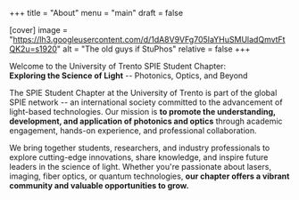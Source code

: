 +++
title = "About"
menu = "main"
draft = false

[cover]
image = "https://lh3.googleusercontent.com/d/1dA8V9VFg705IaYHuSMUladQmvtFtQK2u=s1920"
alt = "The old guys if StuPhos"
relative = false
+++

Welcome to the University of Trento SPIE Student Chapter:  
**Exploring the Science of Light** -- Photonics, Optics, and Beyond

The SPIE Student Chapter at the University of Trento is part of the global SPIE network -- an international society committed to the advancement of light-based technologies. Our mission is **to promote the understanding, development, and application of photonics and optics** through academic engagement, hands-on experience, and professional collaboration.

We bring together students, researchers, and industry professionals to explore cutting-edge innovations, share knowledge, and inspire future leaders in the science of light. Whether you're passionate about lasers, imaging, fiber optics, or quantum technologies, **our chapter offers a vibrant community and valuable opportunities to grow.**
